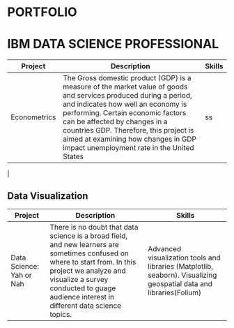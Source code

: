 # PORTFOLIO


# IBM DATA SCIENCE PROFESSIONAL 




|Project     |Description    |Skills|     
|------------| --------------|-------|
|Econometrics| The Gross domestic product (GDP) is a measure of the market value of goods and services produced during a period, and indicates how well an economy is performing. Certain economic factors can be affected by changes in a countries GDP. Therefore, this project is aimed at examining how changes in GDP impact unemployment rate in the United States|ss|
|


## Data Visualization
|Project     |Description    |Skills|     
|------------| --------------|-------|
|Data Science: Yah or Nah|There is no doubt that data science is a broad field, and new learners are sometimes confused on where to start from. In this project we analyze and visualize a survey conducted to guage audience interest in different data science topics. |Advanced visualization tools and libraries (Matplotlib, seaborn). Visualizing geospatial data and libraries(Folium) |
